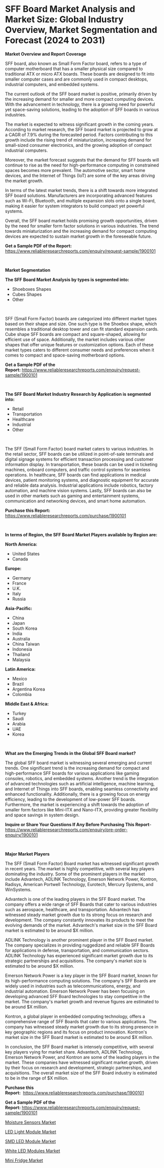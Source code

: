 <p><h1>SFF Board Market Analysis and Market Size: Global Industry Overview, Market Segmentation and Forecast (2024 to 2031)</h1></p><p><strong>Market Overview and Report Coverage</strong></p>
<p><p>SFF board, also known as Small Form Factor board, refers to a type of computer motherboard that has a smaller physical size compared to traditional ATX or micro ATX boards. These boards are designed to fit into smaller computer cases and are commonly used in compact desktops, industrial computers, and embedded systems.</p><p>The current outlook of the SFF board market is positive, primarily driven by the increasing demand for smaller and more compact computing devices. With the advancement in technology, there is a growing need for powerful yet space-saving solutions, leading to the adoption of SFF boards in various industries.</p><p>The market is expected to witness significant growth in the coming years. According to market research, the SFF board market is projected to grow at a CAGR of 7.9% during the forecasted period. Factors contributing to this growth include the rising trend of miniaturization, increasing demand for small-sized consumer electronics, and the growing adoption of compact industrial computers.</p><p>Moreover, the market forecast suggests that the demand for SFF boards will continue to rise as the need for high-performance computing in constrained spaces becomes more prevalent. The automotive sector, smart home devices, and the Internet of Things (IoT) are some of the key areas driving the market growth.</p><p>In terms of the latest market trends, there is a shift towards more integrated SFF board solutions. Manufacturers are incorporating advanced features such as Wi-Fi, Bluetooth, and multiple expansion slots onto a single board, making it easier for system integrators to build compact yet powerful systems.</p><p>Overall, the SFF board market holds promising growth opportunities, driven by the need for smaller form factor solutions in various industries. The trend towards miniaturization and the increasing demand for compact computing devices are expected to sustain market growth in the foreseeable future.</p></p>
<p><strong>Get a Sample PDF of the Report:</strong> <a href="https://www.reliableresearchreports.com/enquiry/request-sample/1900101">https://www.reliableresearchreports.com/enquiry/request-sample/1900101</a></p>
<p>&nbsp;</p>
<p><strong>Market Segmentation</strong></p>
<p><strong>The SFF Board Market Analysis by types is segmented into:</strong></p>
<p><ul><li>Shoeboxes Shapes</li><li>Cubes Shapes</li><li>Other</li></ul></p>
<p>&nbsp;</p>
<p><p>SFF (Small Form Factor) boards are categorized into different market types based on their shape and size. One such type is the Shoebox shape, which resembles a traditional desktop tower and can fit standard expansion cards. Cube shape SFF boards are compact and square-shaped, allowing for efficient use of space. Additionally, the market includes various other shapes that offer unique features or customization options. Each of these market types caters to different consumer needs and preferences when it comes to compact and space-saving motherboard options.</p></p>
<p><strong>Get a Sample PDF of the Report:</strong>&nbsp;<a href="https://www.reliableresearchreports.com/enquiry/request-sample/1900101">https://www.reliableresearchreports.com/enquiry/request-sample/1900101</a></p>
<p>&nbsp;</p>
<p><strong>The SFF Board Market Industry Research by Application is segmented into:</strong></p>
<p><ul><li>Retail</li><li>Transportation</li><li>Healthcare</li><li>Industrial</li><li>Other</li></ul></p>
<p>&nbsp;</p>
<p><p>The SFF (Small Form Factor) board market caters to various industries. In the retail sector, SFF boards can be utilized in point-of-sale terminals and digital signage systems for efficient transaction processing and customer information display. In transportation, these boards can be used in ticketing machines, onboard computers, and traffic control systems for seamless operations. In healthcare, SFF boards can find applications in medical devices, patient monitoring systems, and diagnostic equipment for accurate and reliable data analysis. Industrial applications include robotics, factory automation, and machine vision systems. Lastly, SFF boards can also be used in other markets such as gaming and entertainment systems, communication and networking devices, and smart home automation.</p></p>
<p><strong>Purchase this Report:</strong>&nbsp; <a href="https://www.reliableresearchreports.com/purchase/1900101">https://www.reliableresearchreports.com/purchase/1900101</a></p>
<p>&nbsp;</p>
<p><strong>In terms of Region, the SFF Board Market Players available by Region are:</strong></p>
<p>
    <p> <strong> North America: </strong>
        <ul>
            <li>United States</li>
            <li>Canada</li>
        </ul>
        </p> 
    <p> <strong> Europe: </strong>
        <ul>
            <li>Germany</li>
            <li>France</li>
            <li>U.K.</li>
            <li>Italy</li>
            <li>Russia</li>
        </ul>
        </p> 
    <p> <strong> Asia-Pacific: </strong>
        <ul>
            <li>China</li>
            <li>Japan</li>
            <li>South Korea</li>
            <li>India</li>
            <li>Australia</li>
            <li>China Taiwan</li>
            <li>Indonesia</li>
            <li>Thailand</li>
            <li>Malaysia</li>
        </ul>
        </p> 
    <p> <strong> Latin America: </strong>
        <ul>
            <li>Mexico</li>
            <li>Brazil</li>
            <li>Argentina Korea</li>
            <li>Colombia</li>
        </ul>
        </p> 
    <p> <strong> Middle East & Africa: </strong>
        <ul>
            <li>Turkey</li>
            <li>Saudi</li>
            <li>Arabia</li>
            <li>UAE</li>
            <li>Korea</li>
        </ul>
    </p>
    </p>
<p>&nbsp;</p>
<p><strong>What are the Emerging Trends in the Global SFF Board market?</strong></p>
<p><p>The global SFF board market is witnessing several emerging and current trends. One significant trend is the increasing demand for compact and high-performance SFF boards for various applications like gaming consoles, robotics, and embedded systems. Another trend is the integration of advanced technologies such as artificial intelligence, machine learning, and Internet of Things into SFF boards, enabling seamless connectivity and enhanced functionality. Additionally, there is a growing focus on energy efficiency, leading to the development of low-power SFF boards. Furthermore, the market is experiencing a shift towards the adoption of smaller form factors like Mini-ITX and Nano-ITX, providing greater flexibility and space savings in system design.</p></p>
<p><strong>Inquire or Share Your Questions If Any Before Purchasing This Report</strong>- <a href="https://www.reliableresearchreports.com/enquiry/pre-order-enquiry/1900101">https://www.reliableresearchreports.com/enquiry/pre-order-enquiry/1900101</a></p>
<p>&nbsp;</p>
<p><strong>Major Market Players</strong></p>
<p><p>The SFF (Small Form Factor) Board market has witnessed significant growth in recent years. The market is highly competitive, with several key players dominating the industry. Some of the prominent players in the market include Advantech, ADLINK Technology, Emerson Network Power, Kontron, Radisys, American Portwell Technology, Eurotech, Mercury Systems, and WinSystems.</p><p>Advantech is one of the leading players in the SFF Board market. The company offers a wide range of SFF Boards that cater to various industries such as aerospace, healthcare, and transportation. Advantech has witnessed steady market growth due to its strong focus on research and development. The company constantly innovates its products to meet the evolving demands of the market. Advantech's market size in the SFF Board market is estimated to be around $X million.</p><p>ADLINK Technology is another prominent player in the SFF Board market. The company specializes in providing ruggedized and reliable SFF Boards for applications in defense, transportation, and communication sectors. ADLINK Technology has experienced significant market growth due to its strategic partnerships and acquisitions. The company's market size is estimated to be around $X million.</p><p>Emerson Network Power is a key player in the SFF Board market, known for its high-performance computing solutions. The company's SFF Boards are widely used in industries such as telecommunications, energy, and industrial automation. Emerson Network Power has been focusing on developing advanced SFF Board technologies to stay competitive in the market. The company's market growth and revenue figures are estimated to be around $X million.</p><p>Kontron, a global player in embedded computing technology, offers a comprehensive range of SFF Boards that cater to various applications. The company has witnessed steady market growth due to its strong presence in key geographic regions and its focus on product innovation. Kontron's market size in the SFF Board market is estimated to be around $X million.</p><p>In conclusion, the SFF Board market is intensely competitive, with several key players vying for market share. Advantech, ADLINK Technology, Emerson Network Power, and Kontron are some of the leading players in the market. These companies have witnessed significant market growth, driven by their focus on research and development, strategic partnerships, and acquisitions. The overall market size of the SFF Board industry is estimated to be in the range of $X million.</p></p>
<p><strong>Purchase this Report:</strong>&nbsp;&nbsp;<a href="https://www.reliableresearchreports.com/purchase/1900101">https://www.reliableresearchreports.com/purchase/1900101</a></p>
<p></p>
<p><strong>Get a Sample PDF of the Report:</strong>&nbsp;<a href="https://www.reliableresearchreports.com/enquiry/request-sample/1900101">https://www.reliableresearchreports.com/enquiry/request-sample/1900101</a></p>
<p><p><a href="https://github.com/chartsaturn/Market-Research-Report-List-1/blob/main/moisture-sensors-market.md">Moisture Sensors Market</a></p><p><a href="https://github.com/beatblasta/Market-Research-Report-List-1/blob/main/led-light-module-market.md">LED Light Module Market</a></p><p><a href="https://github.com/jhcraigie/Market-Research-Report-List-1/blob/main/smd-led-module-market.md">SMD LED Module Market</a></p><p><a href="https://github.com/Triciasol/Market-Research-Report-List-1/blob/main/white-led-modules-market.md">White LED Modules Market</a></p><p><a href="https://github.com/jsmusil/Market-Research-Report-List-1/blob/main/mini-fridge-market.md">Mini Fridge Market</a></p></p>